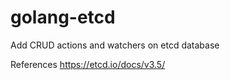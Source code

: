 # golang-etcd
Add CRUD actions and watchers on etcd database


References 
https://etcd.io/docs/v3.5/
